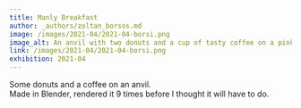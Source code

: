 ```yaml
---
title: Manly Breakfast
author: _authors/zoltan_borsos.md
image: /images/2021-04/2021-04-borsi.png
image_alt: An anvil with two donuts and a cup of tasty coffee on a pinkish background.
link: /images/2021-04/2021-04-borsi.png
exhibition: 2021-04
---
```


Some donuts and a coffee on an anvil.<br /> Made in Blender, rendered it 9 times before I thought it will have to do.